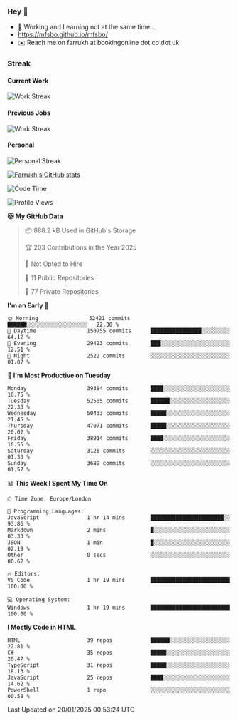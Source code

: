 ### Hey 👋

- 🏃 Working and Learning not at the same time...
- https://mfsbo.github.io/mfsbo/
- ✉️ Reach me on farrukh at bookingonline dot co dot uk

### Streak
#### Current Work
![Work Streak](https://streak-stats.demolab.com/?user=mfsbo)
#### Previous Jobs
![Work Streak](https://streak-stats.demolab.com/?user=farrukhcw)
#### Personal
![Personal Streak](https://streak-stats.demolab.com/?user=farrukhsubhani)

[![Farrukh's GitHub stats](https://github-readme-stats.vercel.app/api?username=mfsbo&hide=stars&count_private=true)](https://github.com/mfsbo/)

<!--START_SECTION:waka-->
![Code Time](http://img.shields.io/badge/Code%20Time-904%20hrs%2024%20mins-blue)

![Profile Views](http://img.shields.io/badge/Profile%20Views-0-blue)

**🐱 My GitHub Data** 

> 📦 888.2 kB Used in GitHub's Storage 
 > 
> 🏆 203 Contributions in the Year 2025
 > 
> 🚫 Not Opted to Hire
 > 
> 📜 11 Public Repositories 
 > 
> 🔑 77 Private Repositories 
 > 
**I'm an Early 🐤** 

```text
🌞 Morning                52421 commits       ██████░░░░░░░░░░░░░░░░░░░   22.30 % 
🌆 Daytime                150755 commits      ████████████████░░░░░░░░░   64.12 % 
🌃 Evening                29423 commits       ███░░░░░░░░░░░░░░░░░░░░░░   12.51 % 
🌙 Night                  2522 commits        ░░░░░░░░░░░░░░░░░░░░░░░░░   01.07 % 
```
📅 **I'm Most Productive on Tuesday** 

```text
Monday                   39384 commits       ████░░░░░░░░░░░░░░░░░░░░░   16.75 % 
Tuesday                  52505 commits       ██████░░░░░░░░░░░░░░░░░░░   22.33 % 
Wednesday                50433 commits       █████░░░░░░░░░░░░░░░░░░░░   21.45 % 
Thursday                 47071 commits       █████░░░░░░░░░░░░░░░░░░░░   20.02 % 
Friday                   38914 commits       ████░░░░░░░░░░░░░░░░░░░░░   16.55 % 
Saturday                 3125 commits        ░░░░░░░░░░░░░░░░░░░░░░░░░   01.33 % 
Sunday                   3689 commits        ░░░░░░░░░░░░░░░░░░░░░░░░░   01.57 % 
```


📊 **This Week I Spent My Time On** 

```text
🕑︎ Time Zone: Europe/London

💬 Programming Languages: 
JavaScript               1 hr 14 mins        ███████████████████████░░   93.86 % 
Markdown                 2 mins              █░░░░░░░░░░░░░░░░░░░░░░░░   03.33 % 
JSON                     1 min               █░░░░░░░░░░░░░░░░░░░░░░░░   02.19 % 
Other                    0 secs              ░░░░░░░░░░░░░░░░░░░░░░░░░   00.62 % 

🔥 Editors: 
VS Code                  1 hr 19 mins        █████████████████████████   100.00 % 

💻 Operating System: 
Windows                  1 hr 19 mins        █████████████████████████   100.00 % 
```

**I Mostly Code in HTML** 

```text
HTML                     39 repos            ██████░░░░░░░░░░░░░░░░░░░   22.81 % 
C#                       35 repos            █████░░░░░░░░░░░░░░░░░░░░   20.47 % 
TypeScript               31 repos            █████░░░░░░░░░░░░░░░░░░░░   18.13 % 
JavaScript               25 repos            ████░░░░░░░░░░░░░░░░░░░░░   14.62 % 
PowerShell               1 repo              ░░░░░░░░░░░░░░░░░░░░░░░░░   00.58 % 
```




 Last Updated on 20/01/2025 00:53:24 UTC
<!--END_SECTION:waka-->
<!--
**mfsbo/mfsbo** is a ✨ _special_ ✨ repository because its `README.md` (this file) appears on your GitHub profile.

Here are some ideas to get you started:

- 🔭 I’m currently working on ...
- 🌱 I’m currently learning ...
- 👯 I’m looking to collaborate on ...
- 🤔 I’m looking for help with ...
- 💬 Ask me about ...
- 📫 How to reach me: ...
- 😄 Pronouns: ...
- ⚡ Fun fact: ...
-->
